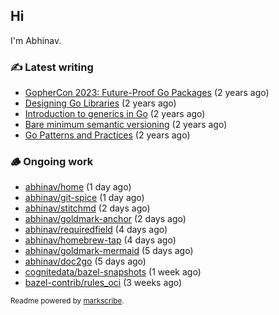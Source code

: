 ## Hi

I'm Abhinav.

### ✍️ Latest writing


- [GopherCon 2023: Future-Proof Go Packages](https://abhinavg.net/2023/09/27/future-proof-packages/) (2 years ago)
- [Designing Go Libraries](https://abhinavg.net/2022/12/06/designing-go-libraries/) (2 years ago)
- [Introduction to generics in Go](https://abhinavg.net/2022/11/23/generics-intro/) (2 years ago)
- [Bare minimum semantic versioning](https://abhinavg.net/2022/11/07/semver/) (2 years ago)
- [Go Patterns and Practices](https://abhinavg.net/2022/09/19/go-patterns-and-practices-talk/) (2 years ago)

### 🪵 Ongoing work


- [abhinav/home](https://github.com/abhinav/home) (1 day ago)
- [abhinav/git-spice](https://github.com/abhinav/git-spice) (1 day ago)
- [abhinav/stitchmd](https://github.com/abhinav/stitchmd) (2 days ago)
- [abhinav/goldmark-anchor](https://github.com/abhinav/goldmark-anchor) (2 days ago)
- [abhinav/requiredfield](https://github.com/abhinav/requiredfield) (4 days ago)
- [abhinav/homebrew-tap](https://github.com/abhinav/homebrew-tap) (4 days ago)
- [abhinav/goldmark-mermaid](https://github.com/abhinav/goldmark-mermaid) (5 days ago)
- [abhinav/doc2go](https://github.com/abhinav/doc2go) (5 days ago)
- [cognitedata/bazel-snapshots](https://github.com/cognitedata/bazel-snapshots) (1 week ago)
- [bazel-contrib/rules_oci](https://github.com/bazel-contrib/rules_oci) (3 weeks ago)

<sub>Readme powered by [markscribe](https://github.com/muesli/markscribe).</sub>
